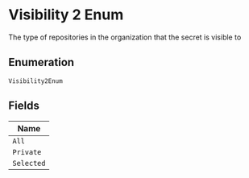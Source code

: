 
# Visibility 2 Enum

The type of repositories in the organization that the secret is visible to

## Enumeration

`Visibility2Enum`

## Fields

| Name |
|  --- |
| `All` |
| `Private` |
| `Selected` |

